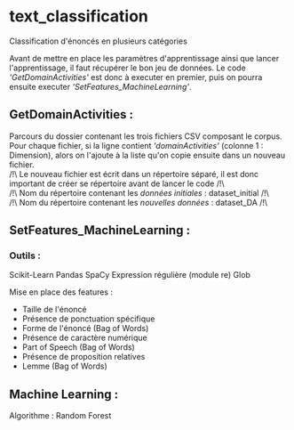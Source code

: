 # text_classification
Classification d'énoncés en plusieurs catégories

Avant de mettre en place les paramètres d'apprentissage ainsi que lancer l'apprentissage, il faut récupérer le bon jeu de données. Le code *'GetDomainActivities'* est donc à executer en premier, puis on pourra ensuite executer *'SetFeatures_MachineLearning'*.

## GetDomainActivities :
Parcours du dossier contenant les trois fichiers CSV composant le corpus. Pour chaque fichier, si la ligne contient *'domainActivities'* (colonne 1 : Dimension), alors on l'ajoute à la liste qu'on copie ensuite dans un nouveau fichier. \
/!\ Le nouveau fichier est écrit dans un répertoire séparé, il est donc important de créer se répertoire avant de lancer le code /!\\ \
/!\ Nom du répertoire contenant les _données initiales_ : dataset_initial /!\\ \
/!\ Nom du répertoire contenant les _nouvelles données_ : dataset_DA /!\

## SetFeatures_MachineLearning :
### Outils :
Scikit-Learn
Pandas
SpaCy
Expression régulière (module re)
Glob

Mise en place des features : 
  - Taille de l'énoncé 
  - Présence de ponctuation spécifique
  - Forme de l'énoncé (Bag of Words)
  - Présence de caractère numérique
  - Part of Speech (Bag of Words)
  - Présence de proposition relatives
  - Lemme (Bag of Words)

## Machine Learning :
Algorithme : Random Forest
